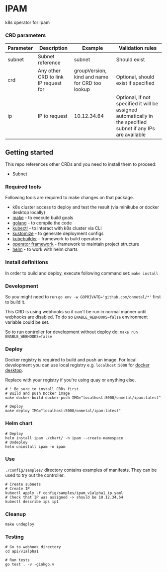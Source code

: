 # IPAM
k8s operator for Ipam

### CRD parameters

| Parameter  | Description | Example | Validation rules |
| ------------- | ------------- | ------------- | ------------- |
| subnet | Subnet reference | subnet | Should exist |
| crd | Any other CRD to link IP request for | groupVersion, kind and name for CRD too lookup | Optional, should exist if specified |
| ip | IP to request | 10.12.34.64 | Optional, if not specified it will be assigned automatically in the specified subnet if any IPs are available |

## Getting started

This repo references other CRDs and you need to install them to proceed:
- Subnet 

### Required tools

Following tools are required to make changes on that package.

- k8s cluster access to deploy and test the result (via minikube or docker desktop locally)
- [make](https://www.gnu.org/software/make/) - to execute build goals
- [golang](https://golang.org/) - to compile the code
- [kubectl](https://kubernetes.io/docs/tasks/tools/install-kubectl/) - to interact with k8s cluster via CLI
- [kustomize](https://kustomize.io/) - to generate deployment configs
- [kubebuilder](https://book.kubebuilder.io) - framework to build operators
- [operator framework](https://operatorframework.io/) - framework to maintain project structure
- [helm](https://helm.sh/) - to work with helm charts

### Install definitions

In order to build and deploy, execute following command set: `make install`

### Development

So you might need to run `go env -w GOPRIVATE='github.com/onmetal/*'` first to build it.

This CRD is using webhooks so it can't be run in normal manner until webhooks are disabled.
To do so `ENABLE_WEBHOOKS=false` environment variable could be set.

So to run controller for development without deploy do: `make run ENABLE_WEBHOOKS=false`

### Deploy 

Docker registry is required to build and push an image. 
For local development you can use local registry e.g. `localhost:5000` for [docker desktop](https://docs.docker.com/registry/deploying/).

Replace with your registry if you're using quay or anything else.

```
# ! Be sure to install CRDs first
# Build and push Docker image
make docker-build docker-push IMG="localhost:5000/onmetal/ipam:latest"

# Deploy
make deploy IMG="localhost:5000/onmetal/ipam:latest"
```

### Helm chart

```
# Deploy
helm install ipam ./chart/ -n ipam --create-namespace
# Undeploy
helm uninstall ipam -n ipam
```

### Use

`./config/samples/` directory contains examples of manifests. They can be used to try out the controller.

```
# Create subnets
# Create IP
kubectl apply -f config/samples/ipam_v1alpha1_ip.yaml
# Check that IP was assigned -> should be 10.12.34.64
kubectl describe ips ip1
```

### Cleanup

`make undeploy`

### Testing

```
# Go to webhook directory
cd api/v1alpha1

# Run tests
go test . -v -ginkgo.v
```
